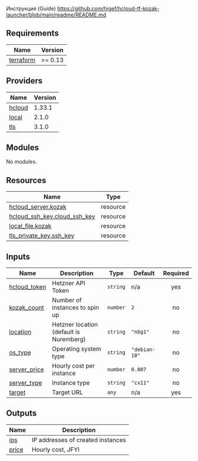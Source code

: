 Инструкция (Guide) https://github.com/higef/hcloud-tf-kozak-launcher/blob/main/readme/README.md

<!-- BEGIN_TF_DOCS -->
## Requirements

| Name | Version |
|------|---------|
| <a name="requirement_terraform"></a> [terraform](#requirement\_terraform) | >= 0.13 |

## Providers

| Name | Version |
|------|---------|
| <a name="provider_hcloud"></a> [hcloud](#provider\_hcloud) | 1.33.1 |
| <a name="provider_local"></a> [local](#provider\_local) | 2.1.0 |
| <a name="provider_tls"></a> [tls](#provider\_tls) | 3.1.0 |

## Modules

No modules.

## Resources

| Name | Type |
|------|------|
| [hcloud_server.kozak](https://registry.terraform.io/providers/hetznercloud/hcloud/latest/docs/resources/server) | resource |
| [hcloud_ssh_key.cloud_ssh_key](https://registry.terraform.io/providers/hetznercloud/hcloud/latest/docs/resources/ssh_key) | resource |
| [local_file.kozak](https://registry.terraform.io/providers/hashicorp/local/latest/docs/resources/file) | resource |
| [tls_private_key.ssh_key](https://registry.terraform.io/providers/hashicorp/tls/latest/docs/resources/private_key) | resource |

## Inputs

| Name | Description | Type | Default | Required |
|------|-------------|------|---------|:--------:|
| <a name="input_hcloud_token"></a> [hcloud\_token](#input\_hcloud\_token) | Hetzner API Token | `string` | n/a | yes |
| <a name="input_kozak_count"></a> [kozak\_count](#input\_kozak\_count) | Number of instances to spin up | `number` | `2` | no |
| <a name="input_location"></a> [location](#input\_location) | Hetzner location (default is Nuremberg) | `string` | `"nbg1"` | no |
| <a name="input_os_type"></a> [os\_type](#input\_os\_type) | Operating system type | `string` | `"debian-10"` | no |
| <a name="input_server_price"></a> [server\_price](#input\_server\_price) | Hourly cost per instance | `number` | `0.007` | no |
| <a name="input_server_type"></a> [server\_type](#input\_server\_type) | Instance type | `string` | `"cx11"` | no |
| <a name="input_target"></a> [target](#input\_target) | Target URL | `any` | n/a | yes |

## Outputs

| Name | Description |
|------|-------------|
| <a name="output_ips"></a> [ips](#output\_ips) | IP addresses of created instances |
| <a name="output_price"></a> [price](#output\_price) | Hourly cost, JFYI |
<!-- END_TF_DOCS -->